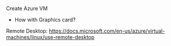 

Create Azure VM 

 - How with Graphics card?


Remote Desktop: 
https://docs.microsoft.com/en-us/azure/virtual-machines/linux/use-remote-desktop
